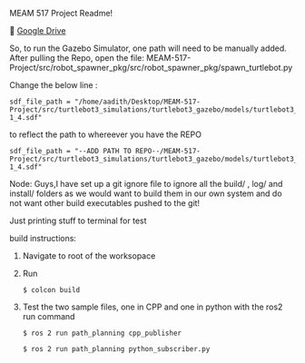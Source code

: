
MEAM 517 Project Readme!

:link: [Google Drive](https://drive.google.com/drive/folders/12vvI-4S0ICZvCfdP6TQElmgLZ1OQ7fW2?usp=sharing)






So, to run the Gazebo Simulator, one path will need to be manually added.
After pulling the Repo, open the file: MEAM-517-Project/src/robot_spawner_pkg/src/robot_spawner_pkg/spawn_turtlebot.py

Change the below line :
```
sdf_file_path = "/home/aadith/Desktop/MEAM-517-Project/src/turtlebot3_simulations/turtlebot3_gazebo/models/turtlebot3_burger/model-1_4.sdf"
```

to reflect the path to whereever you have the REPO
```
sdf_file_path = "--ADD PATH TO REPO--/MEAM-517-Project/src/turtlebot3_simulations/turtlebot3_gazebo/models/turtlebot3_burger/model-1_4.sdf"
```




Node: Guys,I have set up a git ignore file to ignore all the build/ , log/ and install/ folders as we would want to build them in our own system and do not want other build executables pushed to the git!

Just printing stuff to terminal for test

build instructions:
1. Navigate to root of the worksopace
2. Run 

     `$ colcon build`

3. Test the two sample files, one in CPP and one in python with the ros2 run command

     `$ ros 2 run path_planning cpp_publisher`
      
     `$ ros 2 run path_planning python_subscriber.py`
     
     
     
     
     
